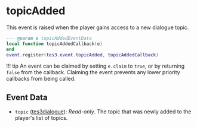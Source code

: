 # topicAdded

This event is raised when the player gains access to a new dialogue topic.

```lua
--- @param e topicAddedEventData
local function topicAddedCallback(e)
end
event.register(tes3.event.topicAdded, topicAddedCallback)
```

!!! tip
	An event can be claimed by setting `e.claim` to `true`, or by returning `false` from the callback. Claiming the event prevents any lower priority callbacks from being called.

## Event Data

* `topic` ([tes3dialogue](../../types/tes3dialogue)): *Read-only*. The topic that was newly added to the player's list of topics.

